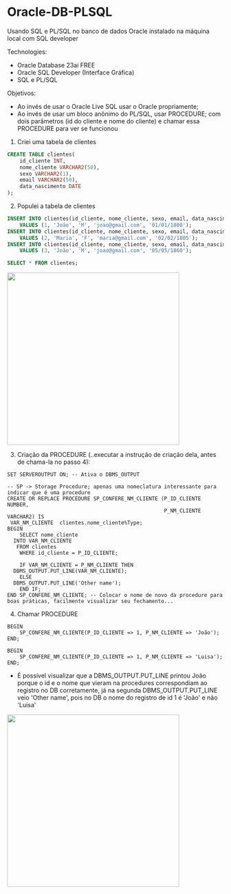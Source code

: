 # Oracle-DB-PLSQL
Usando SQL e PL/SQL no banco de dados Oracle instalado na máquina local com SQL developer

Technologies:
* Oracle Database 23ai FREE
* Oracle SQL Developer (Interface Gráfica)
* SQL e PL/SQL

Objetivos:
* Ao invés de usar o Oracle Live SQL usar o Oracle propriamente;
* Ao invés de usar um bloco anônimo do PL/SQL, usar PROCEDURE; com dois parâmetros (id do cliente e nome do cliente) e chamar essa PROCEDURE para ver se funcionou
 
1. Criei uma tabela de clientes
```SQL
CREATE TABLE clientes(
    id_cliente INT,
    nome_cliente VARCHAR2(50),
    sexo VARCHAR2(1),
    email VARCHAR2(50),
    data_nascimento DATE
);
```

2. Populei a tabela de clientes
```SQL
INSERT INTO clientes(id_cliente, nome_cliente, sexo, email, data_nascimento)
    VALUES (1, 'João', 'M', 'joao@gmail.com', '01/01/1800');
INSERT INTO clientes(id_cliente, nome_cliente, sexo, email, data_nascimento)
    VALUES (2, 'Maria', 'F', 'maria@gmail.com', '02/02/1805');
INSERT INTO clientes(id_cliente, nome_cliente, sexo, email, data_nascimento)
    VALUES (3, 'João', 'M', 'joao@gmail.com', '05/05/1860');

SELECT * FROM clientes;
```
<img src="https://github.com/user-attachments/assets/9265414b-3aab-4469-98e5-d99b004a7c6e" width="400"/>

3. Criação da PROCEDURE (..executar a instrução de criação dela, antes de chama-la no passo 4):
```
SET SERVEROUTPUT ON; -- Ativa o DBMS_OUTPUT

-- SP -> Storage Procedure; apenas uma nomeclatura interessante para indicar que é uma procedure
CREATE OR REPLACE PROCEDURE SP_CONFERE_NM_CLIENTE (P_ID_CLIENTE NUMBER,
                                                   P_NM_CLIENTE VARCHAR2) IS
 VAR_NM_CLIENTE  clientes.nome_cliente%Type;
BEGIN
	SELECT nome_cliente
  INTO VAR_NM_CLIENTE
   FROM clientes
    WHERE id_cliente = P_ID_CLIENTE;

	IF VAR_NM_CLIENTE = P_NM_CLIENTE THEN
  DBMS_OUTPUT.PUT_LINE(VAR_NM_CLIENTE);
	ELSE
  DBMS_OUTPUT.PUT_LINE('Other name');
	END IF;
END SP_CONFERE_NM_CLIENTE; -- Colocar o nome de novo da procedure para boas práticas, facilmente visualizar seu fechamento...
```

4. Chamar PROCEDURE
```
BEGIN
    SP_CONFERE_NM_CLIENTE(P_ID_CLIENTE => 1, P_NM_CLIENTE => 'João');
END;

BEGIN
    SP_CONFERE_NM_CLIENTE(P_ID_CLIENTE => 1, P_NM_CLIENTE => 'Luisa');
END;
```
* É possível visualizar que a DBMS_OUTPUT.PUT_LINE printou João porque o id e o nome que vieram na procedures correspondiam ao registro no DB corretamente, já na segunda DBMS_OUTPUT.PUT_LINE veio 'Other name', pois no DB o nome do registro de id 1 é 'João' e não 'Luisa'
<img src="https://github.com/user-attachments/assets/da60e021-15f5-4673-a0d1-eb1324503868" width="400"/>
